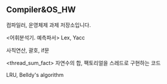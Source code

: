 ## Compiler&OS_HW
컴파일러, 운영체제 과제 저장소입니다.

<어휘분석기. 예측파서>
Lex, Yacc

<term project>
사칙연산, 괄호, if문

<thread_sum_fact>
자연수의 합, 팩토리얼을 스레드로 구현하는 코드

<page replacement algorithm>
LRU, Belldy's algorithm
